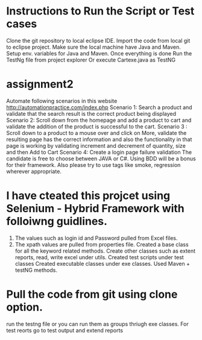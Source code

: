 # Instructions to Run the Script or Test cases
Clone the git repository to local eclipse IDE.
Import the code from local git to eclipse project. 
Make sure the local machine have Java and Maven. 
Setup env. variables for Java and Maven. 
Once everything is done
Run the TestNg file from project explorer
Or execute Cartexe.java as TestNG 






# assignment2
Automate following scenarios in this website http://automationpractice.com/index.php 
Scenario 1: Search a product and validate that the search result is the correct product being displayed 
Scenario 2: Scroll down from the homepage and add a product to cart and validate the addition of the product is successful to the cart. 
Scenario 3 : Scroll down to a product to a mouse over and click on More, validate the resulting page has the correct information and also the functionality in that page is working by validating increment and decrement of quantity, size and then Add to Cart 
Scenario 4: Create a login page failure validation 
The candidate is free to choose between JAVA or C#. Using BDD will be a bonus for their framework. Also please try to use tags like smoke, regression wherever appropriate.

# I have cteated this projcet using Selenium - Hybrid Framework with folloiwng guidlines. 
1. The values such as login id and Password pulled from Excel files. 
2. The xpath values are pulled from properties file. 
Created a base class for all the keyword related methods. 
Create other classes such as extent reports, read, write excel under utils. 
Created test scripts under test classes
Created executable classes under exe classes. 
Used Maven + testNG methods. 

# Pull the code from git using clone option. 
run the testng file or you can run them as groups thriugh exe classes. 
For test reorts go to test output and extend reports 
